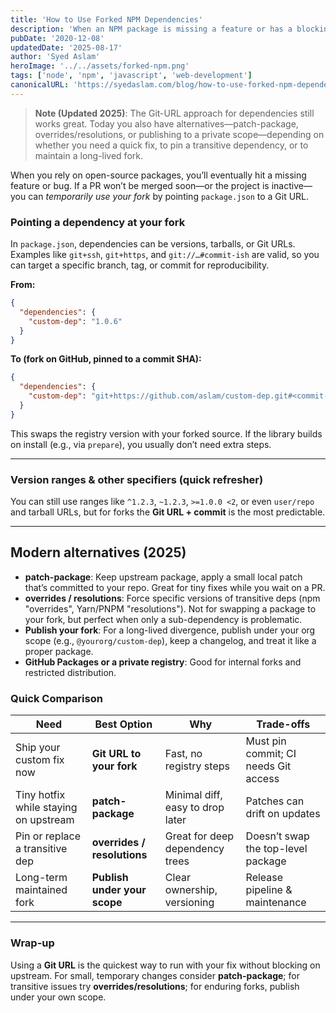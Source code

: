 ```yaml
---
title: 'How to Use Forked NPM Dependencies'
description: 'When an NPM package is missing a feature or has a blocking bug, point your project at a maintained fork via a Git URL—plus modern alternatives like patch-package and overrides.'
pubDate: '2020-12-08'
updatedDate: '2025-08-17'
author: 'Syed Aslam'
heroImage: '../../assets/forked-npm.png'
tags: ['node', 'npm', 'javascript', 'web-development']
canonicalURL: 'https://syedaslam.com/blog/how-to-use-forked-npm-dependencies/'
---
```


> **Note (Updated 2025)**:
> The Git-URL approach for dependencies still works great. Today you also have alternatives—patch-package,
> overrides/resolutions, or publishing to a private scope—depending on whether you need a quick fix, to pin a
> transitive dependency, or to maintain a long-lived fork.

When you rely on open-source packages, you’ll eventually hit a missing feature or bug. If a PR won’t be merged soon—or the project is inactive—you can _temporarily use your fork_ by pointing `package.json` to a Git URL.

### Pointing a dependency at your fork

In `package.json`, dependencies can be versions, tarballs, or Git URLs. Examples like `git+ssh`, `git+https`, and `git://…#commit-ish` are valid, so you can target a specific branch, tag, or commit for reproducibility.

**From:**

```json
{
  "dependencies": {
    "custom-dep": "1.0.6"
  }
}
```

**To (fork on GitHub, pinned to a commit SHA):**

```json
{
  "dependencies": {
    "custom-dep": "git+https://github.com/aslam/custom-dep.git#<commit-sha>"
  }
}
```

This swaps the registry version with your forked source. If the library builds on install (e.g., via `prepare`), you usually don’t need extra steps.

---

### Version ranges & other specifiers (quick refresher)

You can still use ranges like `^1.2.3`, `~1.2.3`, `>=1.0.0 <2`, or even `user/repo` and tarball URLs, but for forks the **Git URL + commit** is the most predictable.

---

## Modern alternatives (2025)

- **patch-package**: Keep upstream package, apply a small local patch that’s committed to your repo. Great for tiny fixes while you wait on a PR.
- **overrides / resolutions**: Force specific versions of transitive deps (npm "overrides", Yarn/PNPM "resolutions"). Not for swapping a package to your fork, but perfect when only a sub-dependency is problematic.
- **Publish your fork**: For a long-lived divergence, publish under your org scope (e.g., `@yourorg/custom-dep`), keep a changelog, and treat it like a proper package.
- **GitHub Packages or a private registry**: Good for internal forks and restricted distribution.

### Quick Comparison

| Need                                  | Best Option                  | Why                              | Trade-offs                           |
| ------------------------------------- | ---------------------------- | -------------------------------- | ------------------------------------ |
| Ship your custom fix now              | **Git URL to your fork**     | Fast, no registry steps          | Must pin commit; CI needs Git access |
| Tiny hotfix while staying on upstream | **patch-package**            | Minimal diff, easy to drop later | Patches can drift on updates         |
| Pin or replace a transitive dep       | **overrides / resolutions**  | Great for deep dependency trees  | Doesn’t swap the top-level package   |
| Long-term maintained fork             | **Publish under your scope** | Clear ownership, versioning      | Release pipeline & maintenance       |

---

### Wrap-up

Using a **Git URL** is the quickest way to run with your fix without blocking on upstream. For small, temporary changes consider **patch-package**; for transitive issues try **overrides/resolutions**; for enduring forks, publish under your own scope.
